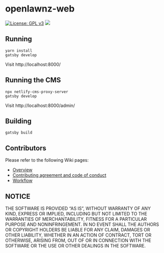 # openlawnz-web
[![License: GPL v3](https://img.shields.io/badge/License-GPLv3-blue.svg)](https://www.gnu.org/licenses/gpl-3.0)
![](https://badgen.net/dependabot/openlawnz/openlawnz-web/117378835=?icon=dependabot)

## Running

	yarn install
	gatsby develop

Visit http://localhost:8000/

## Running the CMS

	npx netlify-cms-proxy-server
	gatsby develop

Visit http://localhost:8000/admin/

## Building

	gatsby build

## Contributors

Please refer to the following Wiki pages:

* [Overview](https://github.com/openlawnz/openlawnz-web/wiki/OpenLawNZ-Website-Overview)
* [Contributing agreement and code of conduct](https://github.com/openlawnz/openlawnz-web/blob/master/CONTRIBUTING.md)
* [Workflow](https://github.com/openlawnz/openlawnz-web/wiki/Workflow)

## NOTICE

THE SOFTWARE IS PROVIDED “AS IS”, WITHOUT WARRANTY OF ANY KIND, EXPRESS OR IMPLIED, INCLUDING BUT NOT LIMITED TO THE WARRANTIES OF MERCHANTABILITY, FITNESS FOR A PARTICULAR PURPOSE AND NONINFRINGEMENT. IN NO EVENT SHALL THE AUTHORS OR COPYRIGHT HOLDERS BE LIABLE FOR ANY CLAIM, DAMAGES OR OTHER LIABILITY, WHETHER IN AN ACTION OF CONTRACT, TORT OR OTHERWISE, ARISING FROM, OUT OF OR IN CONNECTION WITH THE SOFTWARE OR THE USE OR OTHER DEALINGS IN THE SOFTWARE.

